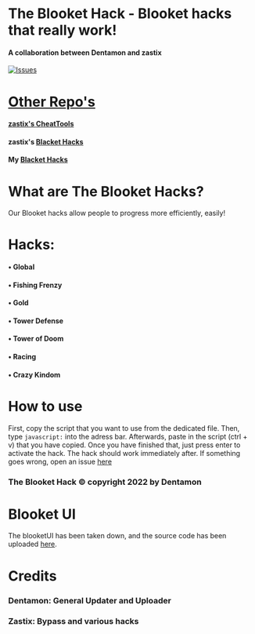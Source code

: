 
# The Blooket Hack - Blooket hacks that really work!
#### A collaboration between Dentamon and zastix

<a href="https://github.com/Dentamon/github-readme-stats/issues">
      <img alt="Issues" src="https://img.shields.io/github/issues/Dentamon/github-readme-stats?color=0088ff" />

# Other Repo's
#### zastix's [CheatTools](https://github.com/ZasticBradyn/BlooketCheatTools)
#### zastix's [Blacket Hacks](https://github.com/ZasticBradyn/blacket-hacks)
#### My [Blacket Hacks](https://github.com/Dentamon/Blacket-Hacks)
# What are The Blooket Hacks?
Our Blooket hacks allow people to progress more efficiently, easily!
# Hacks:
#### • Global
#### • Fishing Frenzy
#### • Gold
#### • Tower Defense
#### • Tower of Doom
#### • Racing
#### • Crazy Kindom
# How to use
First, copy the script that you want to use from the dedicated file.
Then, type `javascript:` into the adress bar. 
Afterwards, paste in the script (ctrl + v) that you have copied.
Once you have finished that, just press enter to activate the hack.
The hack should work immediately after.
If something goes wrong, open an issue [here](https://github.com/Dentamon/The-Blooket-Hack-v2/issues/new)
### The Blooket Hack © copyright 2022 by Dentamon

# Blooket UI
The blooketUI has been taken down, and the source code has been uploaded [here](https://github.com/Dentamon/The-Blooket-Hack/blob/main/blooketUI/src.js).

# Credits
### Dentamon:  General Updater and Uploader
### Zastix:  Bypass and various hacks
